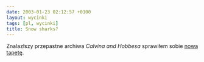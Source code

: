 ```yaml
---
date: 2003-01-23 02:12:57 +0100
layout: wycinki
tags: [pl, wycinki]
title: Snow sharks?
---
```


Znalazłszy przepastne archiwa <cite>Calvina and Hobbesa</cite> sprawiłem sobie [nową tapetę](wycinki/snow-sharks.png 'That guy’s a goner').
